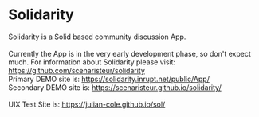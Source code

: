 # Solidarity
Solidarity is a Solid based community discussion App.<br>
<br>
Currently the App is in the very early development phase,  so don't expect much.  For information about Solidarity please visit: <https://github.com/scenaristeur/solidarity>
<br>
Primary DEMO site is: <https://solidarity.inrupt.net/public/App/><br>
Secondary DEMO site is: <https://scenaristeur.github.io/solidarity/><br>
<br>
UIX Test Site is: <https://julian-cole.github.io/sol/>
